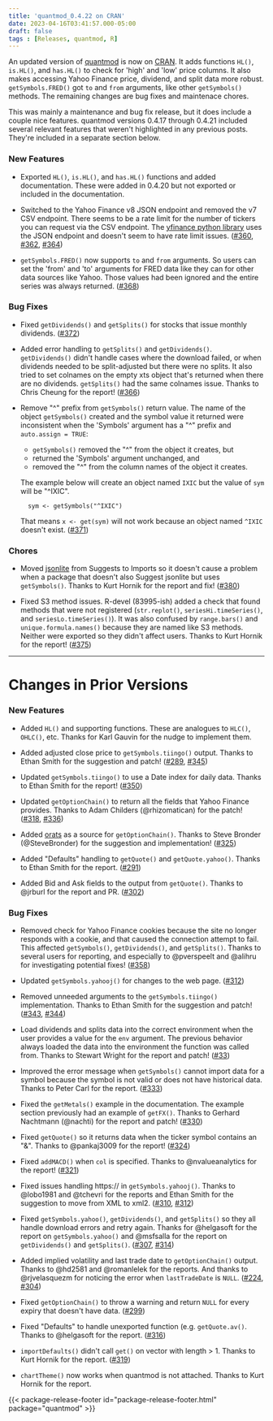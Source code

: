 ```yaml
---
title: 'quantmod_0.4.22 on CRAN'
date: 2023-04-16T03:41:57.000-05:00
draft: false
tags : [Releases, quantmod, R]
---
```


An updated version of [quantmod](http://cran.r-project.org/package=quantmod) is now on [CRAN](http://cran.r-project.org/). It adds functions `HL()`, `is.HL()`, and `has.HL()` to check for 'high' and 'low' price columns. It also makes accessing Yahoo Finance price, dividend, and split data more robust. `getSymbols.FRED()` got `to` and `from` arguments, like other `getSymbols()` methods. The remaining changes are bug fixes and maintenace chores.

<!--more-->

This was mainly a maintenance and bug fix release, but it does include a couple nice features. quantmod versions 0.4.17 through 0.4.21 included several relevant features that weren't highlighted in any previous posts. They're included in a separate section below.


### New Features

* Exported `HL()`, `is.HL()`, and `has.HL()` functions and added documentation. These were added in 0.4.20 but not exported or included in the documentation.

* Switched to the Yahoo Finance v8 JSON endpoint and removed the v7 CSV endpoint. There seems to be a rate limit for the number of tickers you can request via the CSV endpoint. The [yfinance python library](https://github.com/ranaroussi/yfinance) uses the JSON endpoint and doesn't seem to have rate limit issues. ([#360](https://github.com/joshuaulrich/quantmod/issues/360), [#362](https://github.com/joshuaulrich/quantmod/issues/362), [#364](https://github.com/joshuaulrich/quantmod/issues/364))

* `getSymbols.FRED()` now supports `to` and `from` arguments. So users can set the 'from' and 'to' arguments for FRED data like they can for other data sources like Yahoo. Those values had been ignored and the entire series was always returned. ([#368](https://github.com/joshuaulrich/quantmod/issues/368))

### Bug Fixes

* Fixed `getDividends()` and `getSplits()` for stocks that issue monthly dividends. ([#372](https://github.com/joshuaulrich/quantmod/issues/372))

* Added error handling to `getSplits()` and `getDividends()`. `getDividends()` didn't handle cases where the download failed, or when dividends needed to be split-adjusted but there were no splits. It also tried to set colnames on the empty xts object that's returned when there are no dividends. `getSplits()` had the same colnames issue. Thanks to Chris Cheung for the report! ([#366](https://github.com/joshuaulrich/quantmod/issues/366))

* Remove "^" prefix from `getSymbols()` return value. The name of the object `getSymbols()` created and the symbol value it returned were inconsistent when the 'Symbols' argument has a "^" prefix and `auto.assign = TRUE`:
    * `getSymbols()` removed the "^" from the object it creates, but
    * returned the 'Symbols' argument unchanged, and
    * removed the "^" from the column names of the object it creates.

    The example below will create an object named `IXIC` but the value of `sym` will be "^IXIC".

        sym <- getSymbols("^IXIC")

    That means `x <- get(sym)` will not work because an object named `^IXIC` doesn't exist. ([#371](https://github.com/joshuaulrich/quantmod/issues/371))

### Chores

* Moved [jsonlite](http://cran.r-project.org/package=jsonlite) from Suggests to Imports so it doesn't cause a problem when a package that doesn't also Suggest jsonlite but uses `getSymbols()`. Thanks to Kurt Hornik for the report and fix! ([#380](https://github.com/joshuaulrich/quantmod/issues/380))

* Fixed S3 method issues. R-devel (83995-ish) added a check that found methods that were not registered (`str.replot()`, `seriesHi.timeSeries()`, and `seriesLo.timeSeries()`). It was also confused by `range.bars()` and `unique.formula.names()` because they are named like S3 methods. Neither were exported so they didn't affect users. Thanks to Kurt Hornik for the report! ([#375](https://github.com/joshuaulrich/quantmod/issues/375))

-----

# Changes in Prior Versions

### New Features

* Added `HL()` and supporting functions. These are analogues to `HLC()`, `OHLC()`, etc. Thanks for Karl Gauvin for the nudge to implement them.

* Added adjusted close price to `getSymbols.tiingo()` output. Thanks to Ethan Smith for the suggestion and patch! ([#289](https://github.com/joshuaulrich/quantmod/issues/289), [#345](https://github.com/joshuaulrich/quantmod/pull/345))

* Updated `getSymbols.tiingo()` to use a Date index for daily data. Thanks to Ethan Smith for the report! ([#350](https://github.com/joshuaulrich/quantmod/issues/350))

* Updated `getOptionChain()` to return all the fields that Yahoo Finance provides. Thanks to Adam Childers (@rhizomatican) for the patch! ([#318](https://github.com/joshuaulrich/quantmod/issues/318), [#336](https://github.com/joshuaulrich/quantmod/pull/336))

* Added [orats](https://docs.orats.io) as a source for `getOptionChain()`. Thanks to Steve Bronder (@SteveBronder) for the suggestion and implementation! ([#325](https://github.com/joshuaulrich/quantmod/pull/325))

* Added "Defaults" handling to `getQuote()` and `getQuote.yahoo()`. Thanks to Ethan Smith for the report. ([#291](https://github.com/joshuaulrich/quantmod/issues/291))

* Added Bid and Ask fields to the output from `getQuote()`. Thanks to @jrburl for the report and PR. ([#302](https://github.com/joshuaulrich/quantmod/pull/302))

### Bug Fixes

* Removed check for Yahoo Finance cookies because the site no longer responds with a cookie, and that caused the connection attempt to fail. This affected `getSymbols()`, `getDividends()`, and `getSplits()`. Thanks to several users for reporting, and especially to @pverspeelt and @alihru for investigating potential fixes! ([#358](https://github.com/joshuaulrich/quantmod/issues/358))

* Updated `getSymbols.yahooj()` for changes to the web page. ([#312](https://github.com/joshuaulrich/quantmod/issues/312))

* Removed unneeded arguments to the `getSymbols.tiingo()` implementation. Thanks to Ethan Smith for the suggestion and patch! ([#343](https://github.com/joshuaulrich/quantmod/issues/343), [#344](https://github.com/joshuaulrich/quantmod/pull/344))

* Load dividends and splits data into the correct environment when the user provides a value for the `env` argument. The previous behavior always loaded the data into the environment the function was called from. Thanks to Stewart Wright for the report and patch! ([#33](https://github.com/joshuaulrich/quantmod/issues/33))

* Improved the error message when `getSymbols()` cannot import data for a symbol because the symbol is not valid or does not have historical data. Thanks to Peter Carl for the report. ([#333](https://github.com/joshuaulrich/quantmod/issues/333))

* Fixed the `getMetals()` example in the documentation. The example section previously had an example of `getFX()`. Thanks to Gerhard Nachtmann (@nachti) for the report and patch! ([#330](https://github.com/joshuaulrich/quantmod/issues/330))

* Fixed `getQuote()` so it returns data when the ticker symbol contains an "&". Thanks to @pankaj3009 for the report! ([#324](https://github.com/joshuaulrich/quantmod/issues/324))

* Fixed `addMACD()` when `col` is specified. Thanks to @nvalueanalytics for the report! ([#321](https://github.com/joshuaulrich/quantmod/issues/321))

* Fixed issues handling https:// in `getSymbols.yahooj()`. Thanks to @lobo1981 and @tchevri for the reports and Ethan Smith for the suggestion to move from XML to xml2. ([#310](https://github.com/joshuaulrich/quantmod/issues/310), [#312](https://github.com/joshuaulrich/quantmod/issues/312))

* Fixed `getSymbols.yahoo()`, `getDividends()`, and `getSplits()` so they all handle download errors and retry again. Thanks for @helgasoft for the report on `getSymbols.yahoo()` and @msfsalla for the report on `getDividends()` and `getSplits()`. ([#307](https://github.com/joshuaulrich/quantmod/issues/307), [#314](https://github.com/joshuaulrich/quantmod/issues/314))

* Added implied volatility and last trade date to `getOptionChain()` output. Thanks to @hd2581 and @romanlelek for the reports. And thanks to @rjvelasquezm for noticing the error when `lastTradeDate` is `NULL`. ([#224](https://github.com/joshuaulrich/quantmod/issues/224), [#304](https://github.com/joshuaulrich/quantmod/issues/304))

* Fixed `getOptionChain()` to throw a warning and return `NULL` for every expiry that doesn't have data. ([#299](https://github.com/joshuaulrich/quantmod/issues/299))

* Fixed "Defaults" to handle unexported function (e.g. `getQuote.av()`. Thanks to @helgasoft for the report. ([#316](https://github.com/joshuaulrich/quantmod/issues/316))

* `importDefaults()` didn't call `get()` on vector with length > 1. Thanks to Kurt Hornik for the report. ([#319](https://github.com/joshuaulrich/quantmod/issues/319))

* `chartTheme()` now works when quantmod is not attached. Thanks to Kurt Hornik for the report.

{{< package-release-footer id="package-release-footer.html" package="quantmod" >}}
